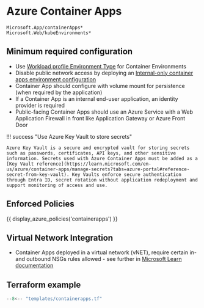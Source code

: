 # Azure Container Apps

```
Microsoft.App/containerApps*
Microsoft.Web/kubeEnvironments*
```

## Minimum required configuration

- Use [Workload profile Environment Type](https://learn.microsoft.com/en-us/azure/container-apps/workload-profiles-overview) for Container Environments
- Disable public network access by deploying an [Internal-only container apps environment configuration](https://learn.microsoft.com/en-us/azure/container-apps/networking?tabs=workload-profiles-env%2Cazure-cli#accessibility-levels)
- Container App should configure with volume mount for persistence (when required by the application)
- If a Container App is an internal end-user application, an identity provider is required
- Public-facing Container Apps should use an Azure Service with a Web Application Firewall in front like Application Gateway or Azure Front Door

!!! success "Use Azure Key Vault to store secrets"

    Azure Key Vault is a secure and encrypted vault for storing secrets such as passwords, certificates, API keys, and other sensitive information. Secrets used with Azure Container Apps must be added as a [Key Vault reference](https://learn.microsoft.com/en-us/azure/container-apps/manage-secrets?tabs=azure-portal#reference-secret-from-key-vault). Key Vaults enforce secure authentication through Entra ID, secret rotation without application redeployment and support monitoring of access and use.

## Enforced Policies

{{ display_azure_policies('containerapps') }}

## Virtual Network Integration

- Container Apps deployed in a virtual network (vNET), require certain in- and outbound NSGs rules allowed - see further in [Microsoft Learn documentation](https://learn.microsoft.com/en-us/azure/container-apps/firewall-integration?tabs=workload-profiles)

## Terraform example

``` terraform linenums="1"
--8<-- "templates/containerapps.tf"
```
